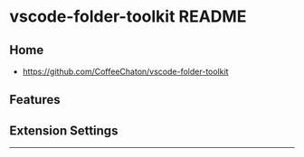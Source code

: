 # vscode-folder-toolkit README

## Home

- <https://github.com/CoffeeChaton/vscode-folder-toolkit>

## Features

<!-- ## Requirements -->

## Extension Settings


---

<!-- TODO


- [Extension Guidelines](https://code.visualstudio.com/api/references/extension-guidelines)

- [Visual Studio Code's Markdown Support](http://code.visualstudio.com/docs/languages/markdown)
- [Markdown Syntax Reference](https://help.github.com/articles/markdown-basics/)
  -->
